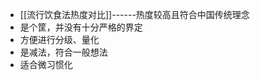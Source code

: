-   \[\[流行饮食法热度对比\]\]------热度较高且符合中国传统理念
-   是个筐，并没有十分严格的界定
-   方便进行分级、量化
-   是减法，符合一般想法
-   适合微习惯化
